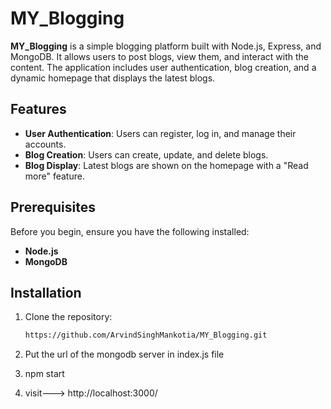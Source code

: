 # MY_Blogging

**MY_Blogging** is a simple blogging platform built with Node.js, Express, and MongoDB. It allows users to post blogs, view them, and interact with the content. The application includes user authentication, blog creation, and a dynamic homepage that displays the latest blogs.

## Features

- **User Authentication**: Users can register, log in, and manage their accounts.
- **Blog Creation**: Users can create, update, and delete blogs.
- **Blog Display**: Latest blogs are shown on the homepage with a "Read more" feature.


## Prerequisites

Before you begin, ensure you have the following installed:

- **Node.js**
- **MongoDB**

## Installation

1. Clone the repository:

   ```bash
   https://github.com/ArvindSinghMankotia/MY_Blogging.git
2. Put the url of the mongodb server in index.js file
3. npm start
4. visit---> http://localhost:3000/
